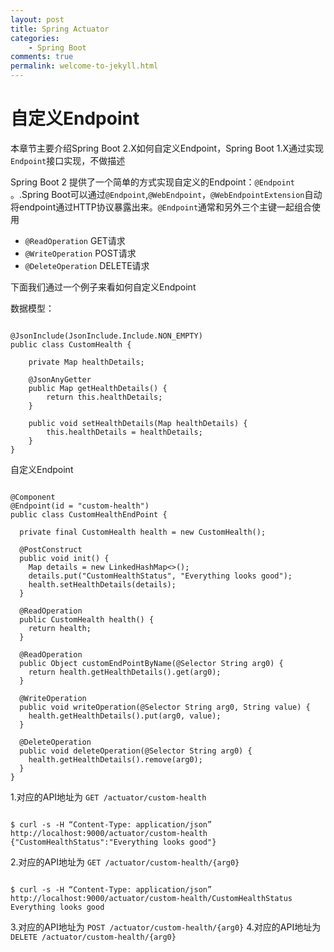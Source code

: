 ```yaml
---
layout: post
title: Spring Actuator
categories:
    - Spring Boot
comments: true
permalink: welcome-to-jekyll.html
---
```


# 自定义Endpoint 
本章节主要介绍Spring Boot 2.X如何自定义Endpoint，Spring Boot 1.X通过实现`Endpoint`接口实现，不做描述

Spring Boot 2 提供了一个简单的方式实现自定义的Endpoint：`@Endpoint` 。.Spring Boot可以通过`@Endpoint`,`@WebEndpoint`，`@WebEndpointExtension`自动将endpoint通过HTTP协议暴露出来。`@Endpoint`通常和另外三个主键一起组合使用

- `@ReadOperation` GET请求
- `@WriteOperation` POST请求
- `@DeleteOperation` DELETE请求

下面我们通过一个例子来看如何自定义Endpoint

数据模型：

<pre class="line-numbers "><code class="language-java">
@JsonInclude(JsonInclude.Include.NON_EMPTY)
public class CustomHealth {

    private Map<String, Object> healthDetails;

    @JsonAnyGetter
    public Map<String, Object> getHealthDetails() {
        return this.healthDetails;
    }

    public void setHealthDetails(Map<String, Object> healthDetails) {
        this.healthDetails = healthDetails;
    }
}
</code></pre>

自定义Endpoint
<pre class="line-numbers " data-line="15,20,25,30" data-line-offset="0"><code class="language-java">
@Component
@Endpoint(id = "custom-health")
public class CustomHealthEndPoint {

  private final CustomHealth health = new CustomHealth();

  @PostConstruct
  public void init() {
    Map<String, Object> details = new LinkedHashMap<>();
    details.put("CustomHealthStatus", "Everything looks good");
    health.setHealthDetails(details);
  }

  @ReadOperation
  public CustomHealth health() {
    return health;
  }

  @ReadOperation
  public Object customEndPointByName(@Selector String arg0) {
    return health.getHealthDetails().get(arg0);
  }

  @WriteOperation
  public void writeOperation(@Selector String arg0, String value) {
    health.getHealthDetails().put(arg0, value);
  }

  @DeleteOperation
  public void deleteOperation(@Selector String arg0) {
    health.getHealthDetails().remove(arg0);
  }
}
</code></pre>

1.对应的API地址为 `GET /actuator/custom-health`

<pre class="line-numbers"><code class="language-shell">
$ curl -s -H “Content-Type: application/json” http://localhost:9000/actuator/custom-health
{"CustomHealthStatus":"Everything looks good"}
</code></pre>

2.对应的API地址为 `GET /actuator/custom-health/{arg0}`

<pre class="line-numbers"><code class="language-shell">
$ curl -s -H “Content-Type: application/json” http://localhost:9000/actuator/custom-health/CustomHealthStatus
Everything looks good
</code></pre>

3.对应的API地址为 `POST /actuator/custom-health/{arg0}`
4.对应的API地址为 `DELETE /actuator/custom-health/{arg0}`